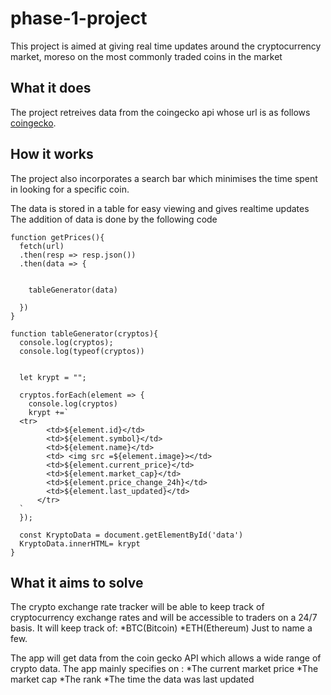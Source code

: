 # phase-1-project

This project is aimed at giving real time updates around the cryptocurrency market, moreso on the most commonly traded coins in the market

## What it does

The project retreives data from the coingecko api whose url is as follows [coingecko](https://api.coingecko.com/api/v3/coins/markets?vs_currency=usd&ids=bitcoin%2Cethereum%2Ctether%2Cbnb%2Ccardano%2Cxrp%2Csolana%2Cpolkadot%2Cdogecoin%2Cdai%2Ctron%2Cavalanche%2Cpolygon%2Clitecoin%2Cftx%2Cchainlink%2Ccronos%2Cokb%2Cstellar%2Cuniswap%2Calgorand%2Cmonero%2Cchain%2Cvechain%2Cflow%2Chedera%2Cfrax%2Celrond%2Cdecentraland%2Cfilecoin%2Capecoin%2Ctezos%2Chelium%2Ckucoin%2Ceos%2Caave%2Ccusdc%2Cmaker%2Ciota%2Chuobi%2Cquant%2Cecash%2Cklaytn%2Cusdd%2Cfantom%2Cneo%2Cradix%2Ckusama%2Cdash%2Carweave&order=market_cap_desc&per_page=100&page=1&sparkline=false).

## How it works
The project also incorporates a search bar which minimises the time spent in looking for a specific coin.

The data is stored in a table for easy viewing and gives realtime updates
The addition of data is done by the following code

```
function getPrices(){
  fetch(url)
  .then(resp => resp.json())
  .then(data => {

    
    tableGenerator(data)
  
  })
}

function tableGenerator(cryptos){
  console.log(cryptos);
  console.log(typeof(cryptos))


  let krypt = "";

  cryptos.forEach(element => {
    console.log(cryptos)
    krypt +=`
  <tr>
        <td>${element.id}</td>
        <td>${element.symbol}</td>
        <td>${element.name}</td>
        <td> <img src =${element.image}></td>
        <td>${element.current_price}</td>
        <td>${element.market_cap}</td>
        <td>${element.price_change_24h}</td>
        <td>${element.last_updated}</td>
      </tr>
  `
  });
  
  const KryptoData = document.getElementById('data')
  KryptoData.innerHTML= krypt
}
```

## What it aims to solve
The crypto exchange rate tracker will be able to keep track of cryptocurrency exchange rates and will be accessible to traders on a 24/7 basis. It will keep track of:
  *BTC(Bitcoin)
  *ETH(Ethereum)
Just to name a few.

The app will get data from the coin gecko API which allows a wide range of crypto data. The app mainly specifies on :
  *The current market price
  *The market cap
  *The rank
  *The time the data was last updated
